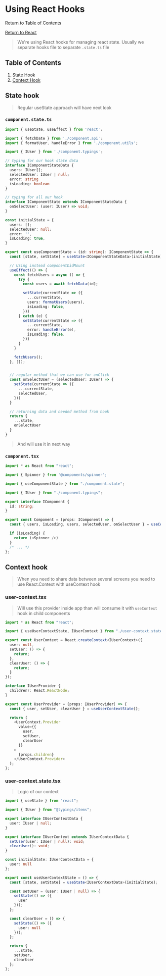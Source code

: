 # Using React Hooks

[Return to Table of Contents](../../README.md)

[Return to React](README.md)

> We're using React hooks for managing react state. Usually we separate hooks file to separate `.state.ts` file

## Table of Contents

1. [State Hook](#state-hook)
2. [Context Hook](#context-hook)

## State hook

> Regular useState approach will have next look

### `component.state.ts`

```typescript
import { useState, useEffect } from 'react';

import { fetchDate } from './component.api';
import { formatUser, handleError } from './component.utils';

import { IUser } from './component.typings';

// typing for our hook state data
interface IComponentStateData {
  users: IUser[];
  selectedUser: IUser | null;
  error: string
  isLoading: boolean
}

// typing for all our hook
interface IComponentState extends IComponentStateData {
  onSelectUser: (user: IUser) => void;
}

const initialState = {
  users: [];
  selectedUser: null;
  error: '',
  isLoading: true,
}

export const useComponentState = (id: string): IComponentState => {
  const [state, setState] = useState<IComponentStateData>(initialState);

  // Using instead componentDidMount
  useEffect(() => {
    const fetchUsers = async () => {
      try {
        const users = await fetchData(id);

        setState(currentState => ({
          ...currentState,
          users: formatUsers(users),
          isLoading: false,
        }))
      } catch (e) {
        setState(currentState => ({
          ...currentState,
          error: handleError(e),
          isLoading: false,
        }))
      }
    }

    fetchUsers();
  }, []);


  // regular method that we can use for onClick
  const onSelectUser = (selectedUser: IUser) => {
    setState(currentState => ({
      ...currentState,
      selectedUser,
    }))
  }

  // returning data and needed method from hook
  return {
    ...state,
    onSelectUser
  }
}

```

> And will use it in next way

### `component.tsx`

```typescript
import * as React from "react";

import { Spinner } from '@components/spinner";

import { useComponentState } from "./component.state";

import { IUser } from "./component.typings";

export interface IComponent {
  id: string;
}

export const Component = (props: IComponent) => {
  const { users, isLoading, users, selectedUser, onSelectUser } = useComponentState(props.id);

  if (isLoading) {
    return (<Spinner />)
  }
  /* ... */
};
```

## Context hook

> When you need to share data between several screens you need to use React.Context with useContext hook

### user-context.tsx

> Will use this provider inside app than will consume it with `useContext` hook in child components

```typescript
import * as React from "react";

import { useUserContextState, IUserContext } from "./user-context.state";

export const UserContext = React.createContext<IUserContext>({
  user: null,
  setUser: () => {
    return;
  },
  clearUser: () => {
    return;
  }
});

interface IUserProvider {
  children?: React.ReactNode;
}

export const UserProvider = (props: IUserProvider) => {
  const { user, setUser, clearUser } = useUserContextState();

  return (
    <UserContext.Provider
      value={{
        user,
        setUser,
        clearUser
      }}
    >
      {props.children}
    </UserContext.Provider>
  );
};
```

### user-context.state.tsx

> Logic of our context

```typescript
import { useState } from "react";

import { IUser } from "@typings/items";

export interface IUserContextData {
  user: IUser | null;
}

export interface IUserContext extends IUserContextData {
  setUser(user: IUser | null): void;
  clearUser(): void;
}

const initialState: IUserContextData = {
  user: null
};

export const useUserContextState = () => {
  const [state, setState] = useState<IUserContextData>(initialState);

  const setUser = (user: IUser | null) => {
    setState(() => ({
      user
    }));
  };

  const clearUser = () => {
    setState(() => ({
      user: null
    }));
  };

  return {
    ...state,
    setUser,
    clearUser
  };
};
```
